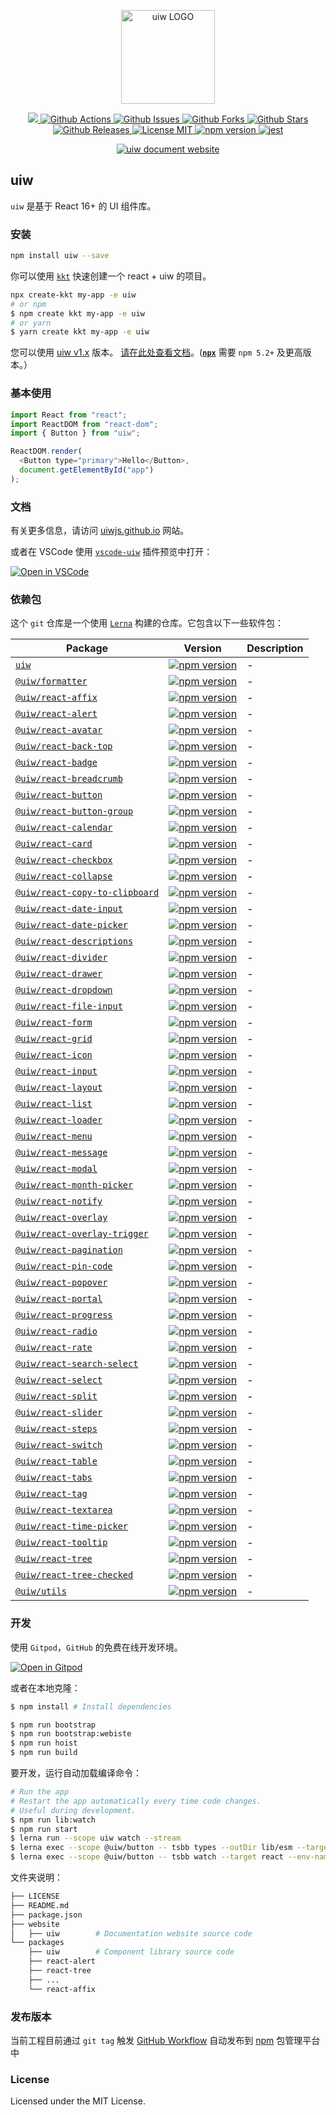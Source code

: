 <p align="center">
  <a href="https://uiwjs.github.io">
    <img alt="uiw LOGO" width="150" src="https://raw.githubusercontent.com/uiwjs/uiw/92f189f53312f1177466f48991736f95f86da0a6/src/assets/logo-README.svg?sanitize=true">
  </a>
</p>
<p align="center">
  <a href="https://travis-ci.org/uiwjs/uiw">
    <img src="https://api.travis-ci.org/uiwjs/uiw.svg?branch=master">
  </a>
  <a href="https://github.com/uiwjs/uiw/actions">
    <img alt="Github Actions" src="https://github.com/uiwjs/uiw/workflows/Build%20uiw/badge.svg">
  </a>
  <a href="https://github.com/uiwjs/uiw/issues">
    <img alt="Github Issues" src="https://img.shields.io/github/issues/uiwjs/uiw.svg">
  </a>
  <a href="https://github.com/uiwjs/uiw/network">
    <img alt="Github Forks" src="https://img.shields.io/github/forks/uiwjs/uiw.svg">
  </a>
  <a href="https://github.com/uiwjs/uiw/stargazers">
    <img alt="Github Stars" src="https://img.shields.io/github/stars/uiwjs/uiw.svg">
  </a>
  <br>
  <a href="https://github.com/uiwjs/uiw/releases">
    <img alt="Github Releases" src="https://img.shields.io/github/release/uiwjs/uiw.svg">
  </a>
  <a href="https://github.com/uiwjs/uiw">
    <img alt="License MIT" src="https://img.shields.io/dub/l/vibe-d.svg">
  </a>
  <a href="https://www.npmjs.com/package/uiw">
    <img alt="npm version" src="https://img.shields.io/npm/v/uiw.svg">
  </a>
  <a href="https://github.com/facebook/jest">
    <img alt="jest" src="https://facebook.github.io/jest/img/jest-badge.svg">
  </a>
</p>

<p align="center">
  <a href="https://uiwjs.github.io"><img alt="uiw document website" src="https://raw.githubusercontent.com/uiwjs/uiw/92f189f53312f1177466f48991736f95f86da0a6/src/assets/uiw-doc.png" /></a>
</p>

## uiw

`uiw` 是基于 React 16+ 的 UI 组件库。

### 安装

```bash
npm install uiw --save
```

你可以使用 [`kkt`](https://github.com/kktjs/kkt) 快速创建一个 react + uiw 的项目。

```bash
npx create-kkt my-app -e uiw
# or npm
$ npm create kkt my-app -e uiw
# or yarn
$ yarn create kkt my-app -e uiw
```

您可以使用 [uiw v1.x](https://github.com/uiwjs/uiw/tree/v1) 版本。 [请在此处查看文档](https://github.com/uiwjs/uiw/tree/v1)。([**`npx`**](https://github.com/npm/npm/releases/tag/v5.2.0) 需要 `npm 5.2+` 及更高版本。）

### 基本使用

```js
import React from "react";
import ReactDOM from "react-dom";
import { Button } from "uiw";

ReactDOM.render(
  <Button type="primary">Hello</Button>,
  document.getElementById("app")
);
```

### 文档

有关更多信息，请访问 [uiwjs.github.io](https://uiwjs.github.io) 网站。

或者在 VSCode 使用 [`vscode-uiw`](https://github.com/uiwjs/vscode-uiw) 插件预览中打开：

[![Open in VSCode](https://jaywcjlove.github.io/sb/open/open-in-vscode.svg)](https://marketplace.visualstudio.com/items?itemName=uiw.uiw)

### 依赖包

这个 `git` 仓库是一个使用 [`Lerna`](https://github.com/lerna/lerna) 构建的仓库。它包含以下一些软件包：

Package | Version | Description
----- | ----- | -----
[`uiw`](/packages/uiw) | [![npm version](https://img.shields.io/npm/v/uiw.svg?maxAge=3600)](https://www.npmjs.com/package/uiw) | - 
[`@uiw/formatter`](https://github.com/uiwjs/date-formatter) | [![npm version](https://img.shields.io/npm/v/@uiw/formatter.svg?maxAge=3600)](https://www.npmjs.com/package/@uiw/formatter) | - |
[`@uiw/react-affix`](/packages/react-affix) | [![npm version](https://img.shields.io/npm/v/@uiw/react-affix.svg?maxAge=3600)](https://www.npmjs.com/package/@uiw/react-affix) | -
[`@uiw/react-alert`](/packages/react-alert) | [![npm version](https://img.shields.io/npm/v/@uiw/react-alert.svg?maxAge=3600)](https://www.npmjs.com/package/@uiw/react-alert) | -
[`@uiw/react-avatar`](/packages/react-avatar) | [![npm version](https://img.shields.io/npm/v/@uiw/react-avatar.svg?maxAge=3600)](https://www.npmjs.com/package/@uiw/react-avatar)                       | -
[`@uiw/react-back-top`](/packages/react-back-top) | [![npm version](https://img.shields.io/npm/v/@uiw/react-back-top.svg?maxAge=3600)](https://www.npmjs.com/package/@uiw/react-back-top)                   | -
[`@uiw/react-badge`](/packages/react-badge) | [![npm version](https://img.shields.io/npm/v/@uiw/react-badge.svg?maxAge=3600)](https://www.npmjs.com/package/@uiw/react-badge)                         | -
[`@uiw/react-breadcrumb`](/packages/react-breadcrumb)| [![npm version](https://img.shields.io/npm/v/@uiw/react-breadcrumb.svg?maxAge=3600)](https://www.npmjs.com/package/@uiw/react-breadcrumb)               | -
[`@uiw/react-button`](/packages/react-button)| [![npm version](https://img.shields.io/npm/v/@uiw/react-button.svg?maxAge=3600)](https://www.npmjs.com/package/@uiw/react-button)                       | -
[`@uiw/react-button-group`](/packages/react-button-group)| [![npm version](https://img.shields.io/npm/v/@uiw/react-button-group.svg?maxAge=3600)](https://www.npmjs.com/package/@uiw/react-button-group)           | -
[`@uiw/react-calendar`](/packages/react-calendar)| [![npm version](https://img.shields.io/npm/v/@uiw/react-calendar.svg?maxAge=3600)](https://www.npmjs.com/package/@uiw/react-calendar)                   | -
[`@uiw/react-card`](/packages/react-card)| [![npm version](https://img.shields.io/npm/v/@uiw/react-card.svg?maxAge=3600)](https://www.npmjs.com/package/@uiw/react-card)                           | -
[`@uiw/react-checkbox`](/packages/react-checkbox)| [![npm version](https://img.shields.io/npm/v/@uiw/react-checkbox.svg?maxAge=3600)](https://www.npmjs.com/package/@uiw/react-checkbox)                   | -
[`@uiw/react-collapse`](/packages/react-collapse)| [![npm version](https://img.shields.io/npm/v/@uiw/react-collapse.svg?maxAge=3600)](https://www.npmjs.com/package/@uiw/react-collapse)                   | -
[`@uiw/react-copy-to-clipboard`](/packages/react-copy-to-clipboard) | [![npm version](https://img.shields.io/npm/v/@uiw/react-copy-to-clipboard.svg?maxAge=3600)](https://www.npmjs.com/package/@uiw/react-copy-to-clipboard) | -
[`@uiw/react-date-input`](/packages/react-date-input)| [![npm version](https://img.shields.io/npm/v/@uiw/react-date-input.svg?maxAge=3600)](https://www.npmjs.com/package/@uiw/react-date-input)               | -
[`@uiw/react-date-picker`](/packages/react-date-picker)| [![npm version](https://img.shields.io/npm/v/@uiw/react-date-picker.svg?maxAge=3600)](https://www.npmjs.com/package/@uiw/react-date-picker)             | -
[`@uiw/react-descriptions`](/packages/react-descriptions)| [![npm version](https://img.shields.io/npm/v/@uiw/react-descriptions.svg?maxAge=3600)](https://www.npmjs.com/package/@uiw/react-descriptions)           | -
[`@uiw/react-divider`](/packages/react-divider)| [![npm version](https://img.shields.io/npm/v/@uiw/react-divider.svg?maxAge=3600)](https://www.npmjs.com/package/@uiw/react-divider)                     | -
[`@uiw/react-drawer`](/packages/react-drawer)| [![npm version](https://img.shields.io/npm/v/@uiw/react-drawer.svg?maxAge=3600)](https://www.npmjs.com/package/@uiw/react-drawer)                       | -
[`@uiw/react-dropdown`](/packages/react-dropdown)| [![npm version](https://img.shields.io/npm/v/@uiw/react-dropdown.svg?maxAge=3600)](https://www.npmjs.com/package/@uiw/react-dropdown)                   | -
[`@uiw/react-file-input`](/packages/react-file-input)| [![npm version](https://img.shields.io/npm/v/@uiw/react-file-input.svg?maxAge=3600)](https://www.npmjs.com/package/@uiw/react-file-input)               | -
[`@uiw/react-form`](/packages/react-form)| [![npm version](https://img.shields.io/npm/v/@uiw/react-form.svg?maxAge=3600)](https://www.npmjs.com/package/@uiw/react-form)                           | -
[`@uiw/react-grid`](/packages/react-grid)| [![npm version](https://img.shields.io/npm/v/@uiw/react-grid.svg?maxAge=3600)](https://www.npmjs.com/package/@uiw/react-grid)                           | -
[`@uiw/react-icon`](/packages/react-icon)| [![npm version](https://img.shields.io/npm/v/@uiw/react-icon.svg?maxAge=3600)](https://www.npmjs.com/package/@uiw/react-icon)                           | -
[`@uiw/react-input`](/packages/react-input)| [![npm version](https://img.shields.io/npm/v/@uiw/react-input.svg?maxAge=3600)](https://www.npmjs.com/package/@uiw/react-input)                         | -
[`@uiw/react-layout`](/packages/react-layout)| [![npm version](https://img.shields.io/npm/v/@uiw/react-layout.svg?maxAge=3600)](https://www.npmjs.com/package/@uiw/react-layout)                       | -
[`@uiw/react-list`](/packages/react-list)| [![npm version](https://img.shields.io/npm/v/@uiw/react-list.svg?maxAge=3600)](https://www.npmjs.com/package/@uiw/react-list)                           | -
[`@uiw/react-loader`](/packages/react-loader)| [![npm version](https://img.shields.io/npm/v/@uiw/react-loader.svg?maxAge=3600)](https://www.npmjs.com/package/@uiw/react-loader)                       | -
[`@uiw/react-menu`](/packages/react-menu)| [![npm version](https://img.shields.io/npm/v/@uiw/react-menu.svg?maxAge=3600)](https://www.npmjs.com/package/@uiw/react-menu)                           | -
[`@uiw/react-message`](/packages/react-message)| [![npm version](https://img.shields.io/npm/v/@uiw/react-message.svg?maxAge=3600)](https://www.npmjs.com/package/@uiw/react-message)                     | -
[`@uiw/react-modal`](/packages/react-modal)| [![npm version](https://img.shields.io/npm/v/@uiw/react-modal.svg?maxAge=3600)](https://www.npmjs.com/package/@uiw/react-modal)                         | -
[`@uiw/react-month-picker`](/packages/react-month-picker)| [![npm version](https://img.shields.io/npm/v/@uiw/react-month-picker.svg?maxAge=3600)](https://www.npmjs.com/package/@uiw/react-month-picker)           | -
[`@uiw/react-notify`](/packages/react-notify)| [![npm version](https://img.shields.io/npm/v/@uiw/react-notify.svg?maxAge=3600)](https://www.npmjs.com/package/@uiw/react-notify)                       | -
[`@uiw/react-overlay`](/packages/react-overlay)| [![npm version](https://img.shields.io/npm/v/@uiw/react-overlay.svg?maxAge=3600)](https://www.npmjs.com/package/@uiw/react-overlay)                     | -
[`@uiw/react-overlay-trigger`](/packages/react-overlay-trigger)| [![npm version](https://img.shields.io/npm/v/@uiw/react-overlay-trigger.svg?maxAge=3600)](https://www.npmjs.com/package/@uiw/react-overlay-trigger)     | -
[`@uiw/react-pagination`](/packages/react-pagination)| [![npm version](https://img.shields.io/npm/v/@uiw/react-pagination.svg?maxAge=3600)](https://www.npmjs.com/package/@uiw/react-pagination)               | -
[`@uiw/react-pin-code`](/packages/react-pin-code)| [![npm version](https://img.shields.io/npm/v/@uiw/react-pin-code.svg?maxAge=3600)](https://www.npmjs.com/package/@uiw/react-pin-code)               | -
[`@uiw/react-popover`](/packages/react-popover)| [![npm version](https://img.shields.io/npm/v/@uiw/react-popover.svg?maxAge=3600)](https://www.npmjs.com/package/@uiw/react-popover)                     | -
[`@uiw/react-portal`](/packages/react-portal)| [![npm version](https://img.shields.io/npm/v/@uiw/react-portal.svg?maxAge=3600)](https://www.npmjs.com/package/@uiw/react-portal)                       | -
[`@uiw/react-progress`](/packages/react-progress)| [![npm version](https://img.shields.io/npm/v/@uiw/react-progress.svg?maxAge=3600)](https://www.npmjs.com/package/@uiw/react-progress)                   | -
[`@uiw/react-radio`](/packages/react-radio)| [![npm version](https://img.shields.io/npm/v/@uiw/react-radio.svg?maxAge=3600)](https://www.npmjs.com/package/@uiw/react-radio)                         | -
[`@uiw/react-rate`](/packages/react-rate)| [![npm version](https://img.shields.io/npm/v/@uiw/react-rate.svg?maxAge=3600)](https://www.npmjs.com/package/@uiw/react-rate)                           | -
[`@uiw/react-search-select`](/packages/react-search-select)| [![npm version](https://img.shields.io/npm/v/@uiw/react-search-select.svg?maxAge=3600)](https://www.npmjs.com/package/@uiw/react-search-select)         | -
[`@uiw/react-select`](/packages/react-select)| [![npm version](https://img.shields.io/npm/v/@uiw/react-select.svg?maxAge=3600)](https://www.npmjs.com/package/@uiw/react-select)                       | -
[`@uiw/react-split`](https://github.com/uiwjs/react-split)| [![npm version](https://img.shields.io/npm/v/@uiw/react-split.svg?maxAge=3600)](https://www.npmjs.com/package/@uiw/react-split) | -
[`@uiw/react-slider`](/packages/react-slider)| [![npm version](https://img.shields.io/npm/v/@uiw/react-slider.svg?maxAge=3600)](https://www.npmjs.com/package/@uiw/react-slider)                       | -
[`@uiw/react-steps`](/packages/react-steps)| [![npm version](https://img.shields.io/npm/v/@uiw/react-steps.svg?maxAge=3600)](https://www.npmjs.com/package/@uiw/react-steps)                         | -
[`@uiw/react-switch`](/packages/react-switch)| [![npm version](https://img.shields.io/npm/v/@uiw/react-switch.svg?maxAge=3600)](https://www.npmjs.com/package/@uiw/react-switch)                       | -
[`@uiw/react-table`](/packages/react-table)| [![npm version](https://img.shields.io/npm/v/@uiw/react-table.svg?maxAge=3600)](https://www.npmjs.com/package/@uiw/react-table)                         | -
[`@uiw/react-tabs`](/packages/react-tabs)| [![npm version](https://img.shields.io/npm/v/@uiw/react-tabs.svg?maxAge=3600)](https://www.npmjs.com/package/@uiw/react-tabs)                           | -
[`@uiw/react-tag`](/packages/react-tag)| [![npm version](https://img.shields.io/npm/v/@uiw/react-tag.svg?maxAge=3600)](https://www.npmjs.com/package/@uiw/react-tag)                             | -
[`@uiw/react-textarea`](/packages/react-textarea)| [![npm version](https://img.shields.io/npm/v/@uiw/react-textarea.svg?maxAge=3600)](https://www.npmjs.com/package/@uiw/react-textarea)                   | -
[`@uiw/react-time-picker`](/packages/react-time-picker)| [![npm version](https://img.shields.io/npm/v/@uiw/react-time-picker.svg?maxAge=3600)](https://www.npmjs.com/package/@uiw/react-time-picker)             | -
[`@uiw/react-tooltip`](/packages/react-tooltip)| [![npm version](https://img.shields.io/npm/v/@uiw/react-tooltip.svg?maxAge=3600)](https://www.npmjs.com/package/@uiw/react-tooltip)                     | -
[`@uiw/react-tree`](/packages/react-tree)| [![npm version](https://img.shields.io/npm/v/@uiw/react-tree.svg?maxAge=3600)](https://www.npmjs.com/package/@uiw/react-tree)                           | -
[`@uiw/react-tree-checked`](/packages/react-tree-checked)| [![npm version](https://img.shields.io/npm/v/@uiw/react-tree-checked.svg?maxAge=3600)](https://www.npmjs.com/package/@uiw/react-tree-checked)           | -
[`@uiw/utils`](/packages/utils)| [![npm version](https://img.shields.io/npm/v/@uiw/utils.svg?maxAge=3600)](https://www.npmjs.com/package/@uiw/utils)                                     | -

### 开发

使用 `Gitpod`，`GitHub` 的免费在线开发环境。

[![Open in Gitpod](https://gitpod.io/button/open-in-gitpod.svg)](https://gitpod.io/#https://github.com/uiwjs/uiw)

或者在本地克隆：

```bash
$ npm install # Install dependencies

$ npm run bootstrap
$ npm run bootstrap:webiste
$ npm run hoist
$ npm run build
```

要开发，运行自动加载编译命令：

```bash
# Run the app
# Restart the app automatically every time code changes.
# Useful during development.
$ npm run lib:watch
$ npm run start
$ lerna run --scope uiw watch --stream
$ lerna exec --scope @uiw/button -- tsbb types --outDir lib/esm --target ESNEXT --watch
$ lerna exec --scope @uiw/button -- tsbb watch --target react --env-name esm:dev --env-name cjs
```

文件夹说明：

```bash
├── LICENSE
├── README.md
├── package.json
├── website
│   ├── uiw        # Documentation website source code
└── packages
    ├── uiw        # Component library source code
    ├── react-alert
    ├── react-tree
    ├── ...
    └── react-affix
```

### 发布版本

当前工程目前通过 `git tag` 触发 [GitHub Workflow](https://github.com/uiwjs/uiw/blob/3e5ae42a7b4f6b8ea2f2c331be61048d7e5c3e9e/.github/workflows/deploy.yml#L54-L57) 自动发布到 [npm](https://www.npmjs.com/package/uiw) 包管理平台中

### License

Licensed under the MIT License.
